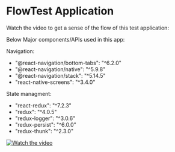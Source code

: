 # FlowTest Application

Watch the video to get a sense of the flow of this test application:

Below Major components/APIs used in this app:

Navigation:
- "@react-navigation/bottom-tabs": "^6.2.0"
- "@react-navigation/native": "^5.9.8"
- "@react-navigation/stack": "^5.14.5"
- "react-native-screens": "^3.4.0"

State managment:
- "react-redux": "^7.2.3"
- "redux": "^4.0.5"
- "redux-logger": "^3.0.6"
- "redux-persist": "^6.0.0"
- "redux-thunk": "^2.3.0"
 
 [![Watch the video](https://i.imgur.com/Bu8CLdh.png)](https://youtu.be/S_UFHt6eBJg)
